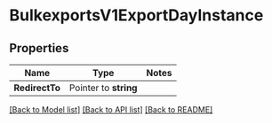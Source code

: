 # BulkexportsV1ExportDayInstance

## Properties
Name | Type | Notes
------------ | ------------- | -------------
**RedirectTo** | Pointer to **string** | 

[[Back to Model list]](../README.md#documentation-for-models) [[Back to API list]](../README.md#documentation-for-api-endpoints) [[Back to README]](../README.md)


